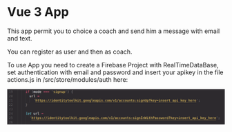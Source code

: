 # Vue 3 App

This app permit you to choice a coach and send him a message with email and text.

You can register as user and then as coach.

To use App you need to create a Firebase Project with RealTimeDataBase, set authentication with email and password and insert your apikey in the file actions.js in /src/store/modules/auth here:

<div style="text-align: center">

![immagine](readme_img/01.png)

</div>
